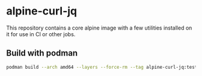 # alpine-curl-jq

This repository contains a core alpine image with a few utilities installed on it for use in CI or other jobs.

## Build with podman

```bash
podman build --arch amd64 --layers --force-rm --tag alpine-curl-jq:test -f Dockerfile
```
